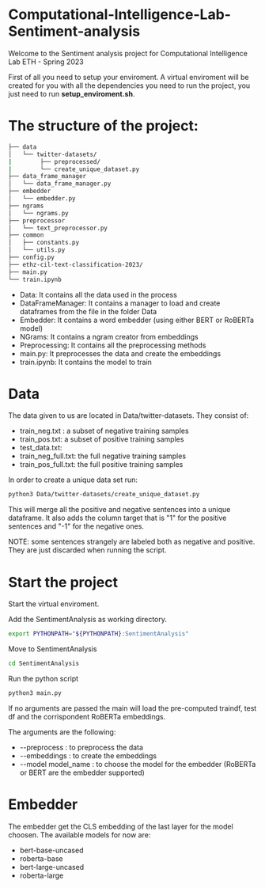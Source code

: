 # Computational-Intelligence-Lab-Sentiment-analysis
Welcome to the Sentiment analysis project for Computational Intelligence Lab ETH - Spring 2023

First of all you need to setup your enviroment. A virtual enviroment will be created for you with all the dependencies you need to run the project, you just need to run **setup_enviroment.sh**.

# The structure of the project:
```bash
├── data
│   └── twitter-datasets/
|        ├── preprocessed/
|        └── create_unique_dataset.py
├── data_frame_manager
│   └── data_frame_manager.py
├── embedder
│   └── embedder.py
├── ngrams
│   └── ngrams.py
├── preprocessor
│   └── text_preprocessor.py
├── common
│   ├── constants.py
│   └── utils.py
├── config.py
├── ethz-cil-text-classification-2023/
├── main.py
└── train.ipynb
```

- Data: It contains all the data used in the process
- DataFrameManager: It contains a manager to load and create dataframes from the file in the folder Data
- Embedder: It contains a word embedder (using either BERT or RoBERTa model)
- NGrams: It contains a ngram creator from embeddings
- Preprocessing: It contains all the preprocessing methods
- main.py: It preprocesses the data and create the embeddings
- train.ipynb: It contains the model to train

# Data
The data given to us are located in Data/twitter-datasets. They consist of:
- train_neg.txt :  a subset of negative training samples
- train_pos.txt: a subset of positive training samples
- test_data.txt:
- train_neg_full.txt: the full negative training samples
- train_pos_full.txt: the full positive training samples

In order to create a unique data set run:

```bash
python3 Data/twitter-datasets/create_unique_dataset.py
```

This will merge all the positive and negative sentences into a unique dataframe. It also adds the column target that is "1" for the positive sentences and "-1" for the negative ones.

NOTE: some sentences strangely are labeled both as negative and positive. They are just discarded when running the script.

# Start the project
Start the virtual enviroment.

Add the SentimentAnalysis as working directory.

```bash
export PYTHONPATH="${PYTHONPATH}:SentimentAnalysis" 
```

Move to SentimentAnalysis

```bash
cd SentimentAnalysis 
```

Run the python script

```bash
python3 main.py
```
If no arguments are passed the main will load the pre-computed traindf, test df and the corrispondent RoBERTa embeddings.

The arguments are the following:

- --preprocess : to preprocess the data
- --embeddings : to create the embeddings
- --model model_name : to choose the model for the embedder (RoBERTa or BERT are the embedder supported)

# Embedder
The embedder get the CLS embedding of the last layer for the model choosen. The available models for now are:

- bert-base-uncased
- roberta-base
- bert-large-uncased
- roberta-large

